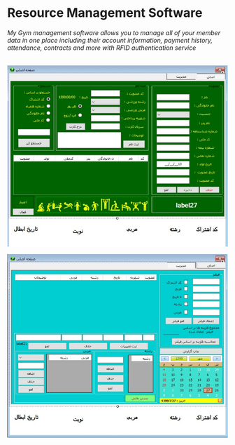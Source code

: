 # Resource Management Software


###### My Gym management software allows you to manage all of your member data in one place including their account information, payment history, attendance, contracts and more with RFID authentication service



![image](mainpanel.jpg)

![image](managementpanel.jpg)
